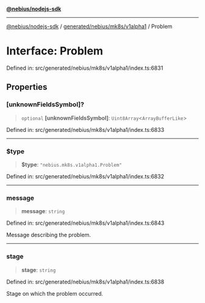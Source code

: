 [**@nebius/nodejs-sdk**](../../../../../README.md)

---

[@nebius/nodejs-sdk](../../../../../README.md) / [generated/nebius/mk8s/v1alpha1](../README.md) / Problem

# Interface: Problem

Defined in: src/generated/nebius/mk8s/v1alpha1/index.ts:6831

## Properties

### \[unknownFieldsSymbol\]?

> `optional` **\[unknownFieldsSymbol\]**: `Uint8Array`\<`ArrayBufferLike`\>

Defined in: src/generated/nebius/mk8s/v1alpha1/index.ts:6833

---

### $type

> **$type**: `"nebius.mk8s.v1alpha1.Problem"`

Defined in: src/generated/nebius/mk8s/v1alpha1/index.ts:6832

---

### message

> **message**: `string`

Defined in: src/generated/nebius/mk8s/v1alpha1/index.ts:6843

Message describing the problem.

---

### stage

> **stage**: `string`

Defined in: src/generated/nebius/mk8s/v1alpha1/index.ts:6838

Stage on which the problem occurred.

